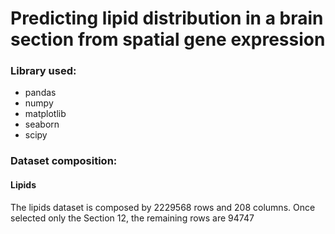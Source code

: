 # Predicting lipid distribution in a brain section from spatial gene expression

### Library used:
- pandas
- numpy
- matplotlib
- seaborn
- scipy

### Dataset composition:
#### Lipids
The lipids dataset is composed by 2229568 rows and 208 columns.
Once selected only the Section 12, the remaining rows are 94747
